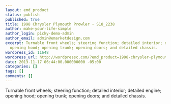 ```yaml
---
layout: emd_product
status: publish
published: true
title: 1998 Chrysler Plymouth Prowler - S18_2238
author: make-your-life-simple
author_login: picky-demo-admin
author_email: admin@emarketdesign.com
excerpt: Turnable front wheels; steering function; detailed interior; detailed engine;
  opening hood; opening trunk; opening doors; and detailed chassis.
wordpress_id: 11648
wordpress_url: http://wordpressc.com/?emd_product=1998-chrysler-plymouth-prowler
date: 2013-11-17 06:44:00.000000000 -05:00
categories: []
tags: []
comments: []
---
```

Turnable front wheels; steering function; detailed interior; detailed engine; opening hood; opening trunk; opening doors; and detailed chassis.
